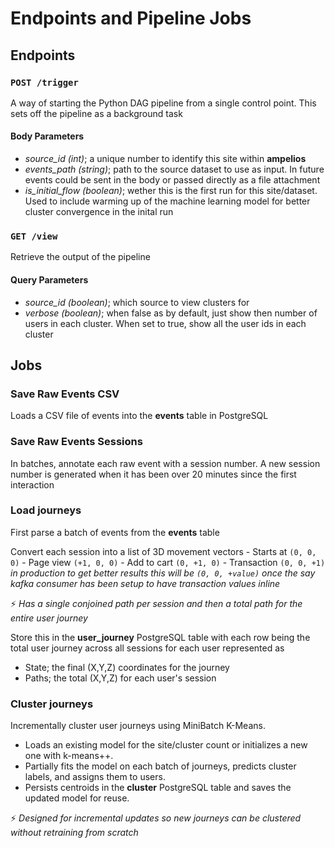 # Endpoints and Pipeline Jobs

## Endpoints

### `POST /trigger`

A way of starting the Python DAG pipeline from a single control point. This sets off the pipeline as a background task

#### Body Parameters

- _source_id (int)_; a unique number to identify this site within **ampelios**
- _events_path (string)_; path to the source dataset to use as input. In future events could be sent in the body or passed directly as a file attachment
- _is_initial_flow (boolean)_; wether this is the first run for this site/dataset. Used to include warming up of the machine learning model for better cluster convergence in the inital run

### `GET /view`

Retrieve the output of the pipeline

#### Query Parameters

- _source_id (boolean)_; which source to view clusters for
- _verbose (boolean)_; when false as by default, just show then number of users in each cluster. When set to true, show all the user ids in each cluster

## Jobs

### Save Raw Events CSV

Loads a CSV file of events into the **events** table in PostgreSQL

### Save Raw Events Sessions

In batches, annotate each raw event with a session number. A new session number is generated when it has been over 20 minutes since the first interaction

### Load journeys

First parse a batch of events from the **events** table

Convert each session into a list of 3D movement vectors
	- Starts at `(0, 0, 0)`
	- Page view `(+1, 0, 0)`
	- Add to cart `(0, +1, 0)`
	- Transaction `(0, 0, +1)` _in production to get better results this will be `(0, 0, +value)` once the say kafka consumer has been setup to have transaction values inline_

⚡ _Has a single conjoined path per session and then a total path for the entire user journey_

Store this in the **user_journey** PostgreSQL table with each row being the total user journey across all sessions for each user represented as
- State; the final (X,Y,Z) coordinates for the journey
- Paths; the total (X,Y,Z) for each user's session

### Cluster journeys

Incrementally cluster user journeys using MiniBatch K-Means.

- Loads an existing model for the site/cluster count or initializes a new one with k-means++.
- Partially fits the model on each batch of journeys, predicts cluster labels, and assigns them to users.
- Persists centroids in the **cluster** PostgreSQL table and saves the updated model for reuse.

⚡ _Designed for incremental updates so new journeys can be clustered without retraining from scratch_

